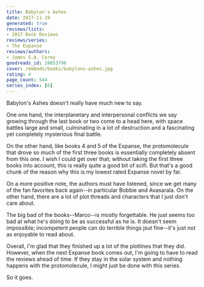 ```yaml
---
title: Babylon's Ashes
date: 2017-11-19
generated: true
reviews/lists:
- 2017 Book Reviews
reviews/series:
- The Expanse
reviews/authors:
- James S.A. Corey
goodreads_id: 28053798
cover: /embeds/books/babylons-ashes.jpg
rating: 4
page_count: 544
series_index: [6]
---
```

Babylon's Ashes doesn't really have much new to say.  

One one hand, the interplanetary and interpersonal conflicts we say growing through the last book or two come to a head here, with space battles large and small, culminating in a lot of destruction and a fascinating yet completely mysterious final battle.  

<!--more-->

On the other hand, like books 4 and 5 of the Expanse, the protomolecule that drove so much of the first three books is essentially completely absent from this one. I wish I could get over that; without taking the first three books into account, this is really quite a good bit of scifi. But that's a good chunk of the reason why this is my lowest rated Expanse novel by far.  

On a more positive note, the authors must have listened, since we get many of the fan favorites back again--in particular Bobbie and Avasarala. On the other hand, there are a lot of plot threads and characters that I just don't care about.  

The big bad of the books--Marco--is mostly forgettable. He just seems too bad at what he's doing to be as successful as he is. It doesn't seem impossible; incompetent people can do terrible things jsut fine--it's just not as enjoyable to read about.  

Overall, I'm glad that they finished up a lot of the plotlines that they did. However, when the next Expanse book comes out, I'm going to have to read the reviews ahead of time. If they stay in the solar system and nothing happens with the protomolecule, I might just be done with this series.  

So it goes.
